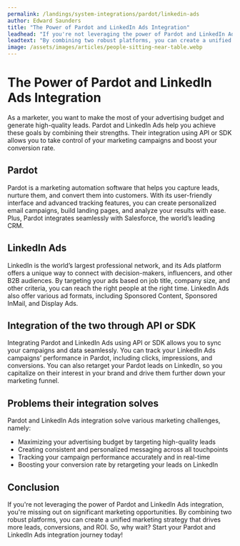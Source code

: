 ```yaml
---
permalink: /landings/system-integrations/pardot/linkedin-ads
author: Edward Saunders
title: "The Power of Pardot and LinkedIn Ads Integration"
leadhead: "If you're not leveraging the power of Pardot and LinkedIn Ads integration, you're missing out on significant marketing opportunities"
leadtext: "By combining two robust platforms, you can create a unified marketing strategy that drives more leads, conversions, and ROI. So, why wait? Start your Pardot and LinkedIn Ads integration journey today!"
image: /assets/images/articles/people-sitting-near-table.webp
---
```

<div class="arttext">
<h1>The Power of Pardot and LinkedIn Ads Integration</h1>

<p>As a marketer, you want to make the most of your advertising budget and generate high-quality leads. Pardot and LinkedIn Ads help you achieve these goals by combining their strengths. Their integration using API or SDK allows you to take control of your marketing campaigns and boost your conversion rate.</p>

<h2>Pardot</h2>

<p>Pardot is a marketing automation software that helps you capture leads, nurture them, and convert them into customers. With its user-friendly interface and advanced tracking features, you can create personalized email campaigns, build landing pages, and analyze your results with ease. Plus, Pardot integrates seamlessly with Salesforce, the world’s leading CRM.</p>

<h2>LinkedIn Ads</h2>

<p>LinkedIn is the world’s largest professional network, and its Ads platform offers a unique way to connect with decision-makers, influencers, and other B2B audiences. By targeting your ads based on job title, company size, and other criteria, you can reach the right people at the right time. LinkedIn Ads also offer various ad formats, including Sponsored Content, Sponsored InMail, and Display Ads.</p>

<h2>Integration of the two through API or SDK</h2>

<p>Integrating Pardot and LinkedIn Ads using API or SDK allows you to sync your campaigns and data seamlessly. You can track your LinkedIn Ads campaigns’ performance in Pardot, including clicks, impressions, and conversions. You can also retarget your Pardot leads on LinkedIn, so you capitalize on their interest in your brand and drive them further down your marketing funnel.</p>

<h2>Problems their integration solves</h2>

<p>Pardot and LinkedIn Ads integration solve various marketing challenges, namely:</p>

<ul>
<li>Maximizing your advertising budget by targeting high-quality leads</li>
<li>Creating consistent and personalized messaging across all touchpoints</li>
<li>Tracking your campaign performance accurately and in real-time</li>
<li>Boosting your conversion rate by retargeting your leads on LinkedIn</li>
</ul>

<h2>Conclusion</h2>

<p>If you're not leveraging the power of Pardot and LinkedIn Ads integration, you're missing out on significant marketing opportunities. By combining two robust platforms, you can create a unified marketing strategy that drives more leads, conversions, and ROI. So, why wait? Start your Pardot and LinkedIn Ads integration journey today!</p>

</div>
